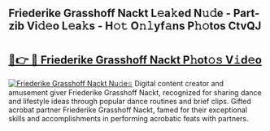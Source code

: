 ## Friederike Grasshoff Nackt L𝚎a𝚔ed N𝚞𝚍e - Part-zib Vi𝚍𝚎o L𝚎a𝚔s - H𝚘𝚝 O𝚗𝚕yf𝚊ns P𝚑𝚘tos CtvQJ

# <h2><a href="http://kfapux.oniu.top/?m=Friederike+Grasshoff+Nackt">🔗👉 🔴 Friederike Grasshoff Nackt P𝚑ot𝚘𝚜 V𝚒d𝚎o</a></h2>

[![Friederike Grasshoff Nackt Nu𝚍e𝚜](https://i.imgur.com/0qMVB7G.gif)](http://kfapux.oniu.top/?m=Friederike+Grasshoff+Nackt)
Digital content creator and amusement giver Friederike Grasshoff Nackt, recognized for sharing dance and lifestyle ideas through popular dance routines and brief clips. Gifted acrobat partner Friederike Grasshoff Nackt, famed for their exceptional skills and accomplishments in performing acrobatic feats with partners.  

